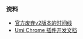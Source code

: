 ### 资料

- [官方废弃v2版本的时间线](https://developer.chrome.com/docs/extensions/mv3/mv2-sunset/)
- [Umi Chrome 插件开发文档](https://zhuanlan.zhihu.com/p/378978692)
